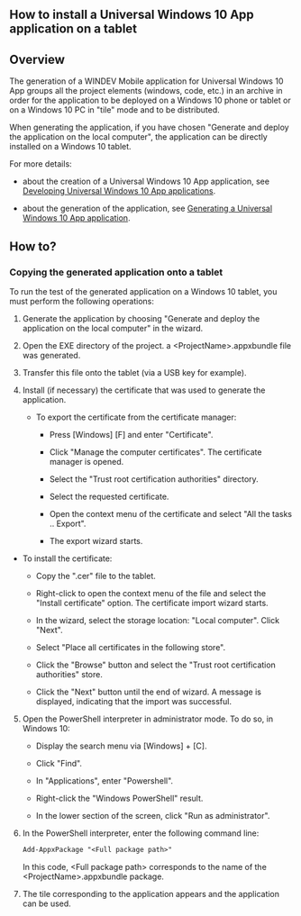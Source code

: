 
## How to install a Universal Windows 10 App application on a tablet
			

<a name="NOTE1"></a>
<a name="NOTE1_1"></a>


## Overview
<a name="overview_ELTTEXTE000120"></a>
The generation of a WINDEV Mobile application for Universal Windows 10 App groups all the project elements (windows, code, etc.) in an archive in order for the application to be deployed on a Windows 10 phone or tablet or on a Windows 10 PC in "tile" mode and to be distributed.

When generating the application, if you have chosen "Generate and deploy the application on the local computer", the application can be directly installed on a Windows 10 tablet. 

For more details: 

- about the creation of a Universal Windows 10 App application, see [Developing Universal Windows 10 App applications](../Editeurs/1410086576.md).

- about the generation of the application, see [Generating a Universal Windows 10 App application](../Editeurs/1410086577.md). 




<a name="NOTE2"></a>
<a name="NOTE2_1"></a>


## How to?
<a name="how_ELTTEXTE000144"></a>


### Copying the generated application onto a tablet
<a name="copying_the_generated_application_onto_tablet_ELTPARAGRAPHE000030"></a>

To run the test of the generated application on a Windows 10 tablet, you must perform the following operations: 

1. Generate the application by choosing "Generate and deploy the application on the local computer" in the wizard. 

2. Open the EXE directory of the project. a &lt;ProjectName&gt;.appxbundle file was generated. 

3. Transfer this file onto the tablet (via a USB key for example). 

4. Install (if necessary) the certificate that was used to generate the application. 

	- To export the certificate from the certificate manager: 

		- Press [Windows] [F] and enter "Certificate". 

		- Click "Manage the computer certificates". The certificate manager is opened. 

		- Select the "Trust root certification authorities" directory. 

		- Select the requested certificate. 

		- Open the context menu of the certificate and select "All the tasks .. Export". 

		- The export wizard starts. 




- To install the certificate: 

	- Copy the ".cer" file to the tablet. 

	- Right-click to open the context menu of the file and select the "Install certificate" option. The certificate import wizard starts. 

	- In the wizard, select the storage location: "Local computer". Click "Next". 

	- Select "Place all certificates in the following store". 

	- Click the "Browse" button and select the "Trust root certification authorities" store. 

	- Click the "Next" button until the end of wizard. A message is displayed, indicating that the import was successful. 

5. Open the PowerShell interpreter in administrator mode. To do so, in Windows 10: 

	- Display the search menu via [Windows] + [C]. 

	- Click "Find". 

	- In "Applications", enter "Powershell". 

	- Right-click the "Windows PowerShell" result. 

	- In the lower section of the screen, click "Run as administrator". 




6. In the PowerShell interpreter, enter the following command line: 
	
	```txt
	Add-AppxPackage "<Full package path>"
	```

	In this code, &lt;Full package path&gt; corresponds to the name of the &lt;ProjectName&gt;.appxbundle package. 

7. The tile corresponding to the application appears and the application can be used. 





